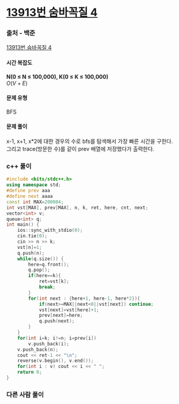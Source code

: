 # [13913번 숨바꼭질 4](https://www.acmicpc.net/problem/13913)

### 출처 - 백준
[13913번 숨바꼭질 4](https://www.acmicpc.net/problem/13913)

#### 시간 복잡도
**N(0 ≤ N ≤ 100,000), K(0 ≤ K ≤ 100,000)**  
$`O(V + E)`$

#### 문제 유형
BFS

#### 문제 풀이
x-1, x+1, x\*2에 대한 경우의 수로 bfs를 탐색해서 가장 빠른 시간을 구한다.  
그리고 trace(방문한 수)를 같이 prev 배열에 저장했다가 출력한다.

### c++ 풀이
```c++
#include <bits/stdc++.h>
using namespace std;
#define prev aaa
#define next aaaa
const int MAX=200004;
int vst[MAX], prev[MAX], n, k, ret, here, cnt, next;
vector<int> v;
queue<int> q;
int main() {
    ios::sync_with_stdio(0);
    cin.tie(0);
    cin >> n >> k;
    vst[n]=1;
    q.push(n);
    while(q.size()) {
        here=q.front();
        q.pop();
        if(here==k){
            ret=vst[k];
            break;
        }
        for(int next : {here+1, here-1, here*2}){
            if(next>=MAX||next<0||vst[next]) continue;
            vst[next]=vst[here]+1;
            prev[next]=here;
            q.push(next);
        }
    }
    for(int i=k; i!=n; i=prev[i])
        v.push_back(i);
    v.push_back(n);
    cout << ret-1 << "\n";
    reverse(v.begin(), v.end());
    for(int i : v) cout << i << " ";
    return 0;
}
```

### 다른 사람 풀이
```c++

```